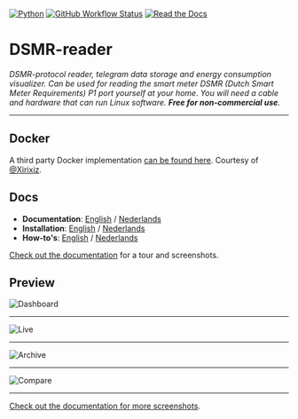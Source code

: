 [![Python](https://img.shields.io/badge/python-3.7%20|%203.8%20|%203.9|%203.10|%203.11-brightgreen.svg?style=for-the-badge)](https://devguide.python.org/versions/#versions)
[![GitHub Workflow Status](https://img.shields.io/github/actions/workflow/status/dsmrreader/dsmr-reader/automated-tests.yml?branch=v5&style=for-the-badge)](https://github.com/dsmrreader/dsmr-reader/actions)
[![Read the Docs](https://img.shields.io/readthedocs/dsmr-reader/v5?style=for-the-badge)](https://dsmr-reader.readthedocs.io/)


# DSMR-reader
*DSMR-protocol reader, telegram data storage and energy consumption visualizer. 
Can be used for reading the smart meter DSMR (Dutch Smart Meter Requirements) P1 port yourself at your home. 
You will need a cable and hardware that can run Linux software. 
**Free for non-commercial use**.*

----

## Docker
A third party Docker implementation [can be found here](https://github.com/xirixiz/dsmr-reader-docker).
Courtesy of [@Xirixiz](https://github.com/xirixiz).

## Docs
- **Documentation**: [English](https://dsmr-reader.readthedocs.io/en/v5/index.html) / [Nederlands](https://dsmr-reader.readthedocs.io/nl/v5/index.html)
- **Installation**: [English](https://dsmr-reader.readthedocs.io/en/v5/tutorial/installation/step-by-step.html) / [Nederlands](https://dsmr-reader.readthedocs.io/nl/v5/tutorial/installation/step-by-step.html)
- **How-to's**: [English](https://dsmr-reader.readthedocs.io/en/v5/how-to/index.html) / [Nederlands](https://dsmr-reader.readthedocs.io/nl/v5/how-to/index.html)

[Check out the documentation](https://dsmr-reader.readthedocs.io/en/v5/explained/about.html) for a tour and screenshots.

## Preview

![Dashboard](https://github.com/dsmrreader/dsmr-reader/blob/v5/docs/_static/screenshots/v5/frontend/dashboard.png)

----

![Live](https://github.com/dsmrreader/dsmr-reader/blob/v5/docs/_static/screenshots/v5/frontend/live.png)

----

![Archive](https://github.com/dsmrreader/dsmr-reader/blob/v5/docs/_static/screenshots/v5/frontend/archive.png)

----

![Compare](https://github.com/dsmrreader/dsmr-reader/blob/v5/docs/_static/screenshots/v5/frontend/compare.png)

----

[Check out the documentation for more screenshots](https://dsmr-reader.readthedocs.io/en/v5/explained/about.html#screenshots).
